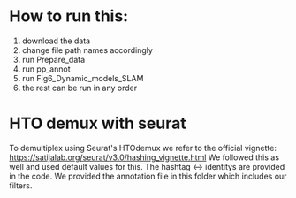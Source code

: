 # How to run this:
1. download the data
2. change file path names accordingly
3. run Prepare_data
4. run pp_annot
5. run Fig6_Dynamic_models_SLAM
6. the rest can be run in any order


# HTO demux with seurat
To demultiplex using Seurat's HTOdemux we refer to the official vignette:
https://satijalab.org/seurat/v3.0/hashing_vignette.html
We followed this as well and used default values for this.
The hashtag <-> identitys are provided in the code.
We provided the annotation file in this folder which includes our filters.
